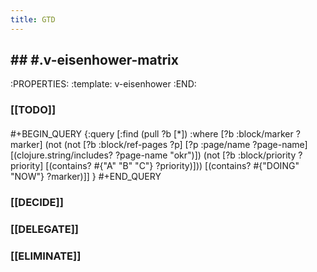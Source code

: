 ```yaml
---
title: GTD
---
```


## ## #.v-eisenhower-matrix
:PROPERTIES:
:template: v-eisenhower
:END:
### [[TODO]]
####
#+BEGIN_QUERY
{:query [:find (pull ?b [*])
         :where
         [?b :block/marker ?marker]
         (not (not [?b :block/ref-pages ?p]
         [?p :page/name ?page-name]
         [(clojure.string/includes? ?page-name "okr")])
         (not [?b :block/priority ?priority]
         [(contains? #{"A" "B" "C"} ?priority)]))
         [(contains? #{"DOING" "NOW"} ?marker)]]
 }
#+END_QUERY
####
####
####
### [[DECIDE]]
####
####
####
### [[DELEGATE]]
####
####
####
### [[ELIMINATE]]
####
####
####
##
